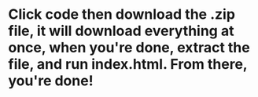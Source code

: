 # Click code then download the .zip file, it will download everything at once, when you're done, extract the file, and run index.html. From there, you're done!
